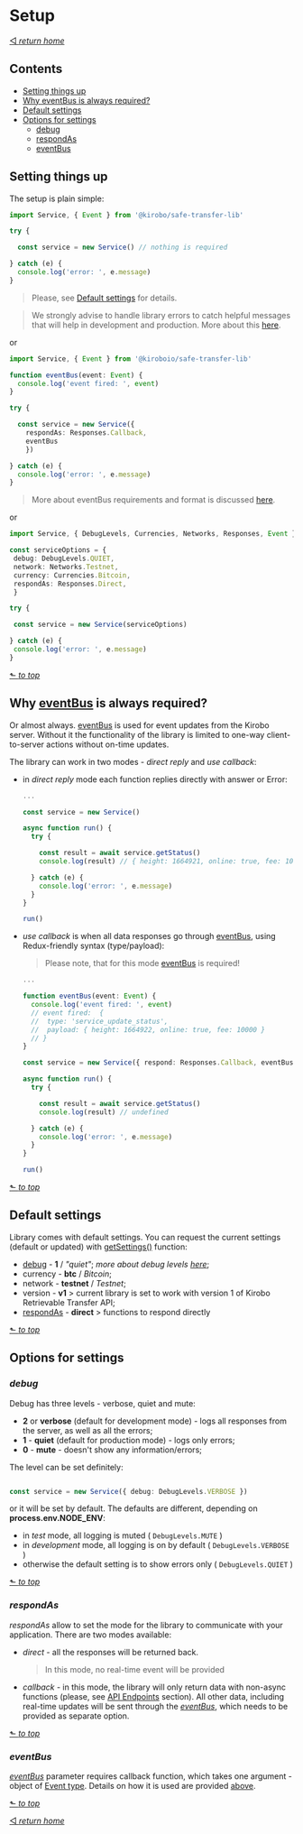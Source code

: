# Setup
[◅ _return home_](README.md#Kirobo-Retrievable-Transfer-Library-Documentation)

## Contents

- [Setting things up](#Settings-things-up)
- [Why eventBus is always required?](#Why-eventBus-is-always-required)
- [Default settings](#Default-settings)
- [Options for settings](#Options-for-settings)
  - [debug](#_debug_)
  - [respondAs](#_respondAs_)
  - [eventBus](#_eventBus_)

## Setting things up

The setup is plain simple:

```TypeScript
import Service, { Event } from '@kirobo/safe-transfer-lib'

try {

  const service = new Service() // nothing is required

} catch (e) {
  console.log('error: ', e.message)
}
 ```
 > Please, see [Default settings](#Default-settings) for details.

 > We strongly advise to handle library errors to catch helpful  messages that will help in development and production. More about this [here](errors.md#Errors-and-handling-them).

 or

```TypeScript
import Service, { Event } from '@kiroboio/safe-transfer-lib'

function eventBus(event: Event) {
  console.log('event fired: ', event)
}

try {

  const service = new Service({
    respondAs: Responses.Callback,
    eventBus
    })

} catch (e) {
  console.log('error: ', e.message)
}
 ```

> More about eventBus requirements and format is discussed [here](event_bus.md).

 or

 ```TypeScript
import Service, { DebugLevels, Currencies, Networks, Responses, Event } from '@kirobo/safe-transfer-lib'

const serviceOptions = {
  debug: DebugLevels.QUIET,
  network: Networks.Testnet,
  currency: Currencies.Bitcoin,
  respondAs: Responses.Direct,
  }

try {

  const service = new Service(serviceOptions)

} catch (e) {
  console.log('error: ', e.message)
}
 ```

[⬑ _to top_](#Setup)

## Why [eventBus](event_bus.md) is always required?

Or almost always. [eventBus](event_bus.md) is used for event updates from the Kirobo server. Without it the functionality of the library is limited to one-way client-to-server actions without on-time updates.

The library can work in two modes - _direct reply_ and _use callback_:
- in _direct reply_ mode each function replies directly with answer or Error:

   ```TypeScript
   ...

   const service = new Service()

   async function run() {
     try {

       const result = await service.getStatus()
       console.log(result) // { height: 1664921, online: true, fee: 10000 }

     } catch (e) {
       console.log('error: ', e.message)
     }
   }

   run()
   ```

- _use callback_ is when all data responses go through [eventBus](event_bus.md), using Redux-friendly syntax (type/payload):

  > Please note, that for this mode [eventBus](event_bus.md) is required!

   ```TypeScript
   ...

   function eventBus(event: Event) {
     console.log('event fired: ', event)
     // event fired:  {
     //  type: 'service_update_status',
     //  payload: { height: 1664922, online: true, fee: 10000 }
     // }
   }

   const service = new Service({ respond: Responses.Callback, eventBus })

   async function run() {
     try {

       const result = await service.getStatus()
       console.log(result) // undefined

     } catch (e) {
       console.log('error: ', e.message)
     }
   }

   run()
   ```

[⬑ _to top_](#Setup)

## Default settings

Library comes with default settings. You can request the current settings (default or updated) with [getSettings()](#getSettings) function:

 - [debug](#debug) - __1__ / _"quiet"_; _more about debug levels [here](#_Debug_)_;
 - currency - __btc__ / _Bitcoin_;
 - network - __testnet__ / _Testnet_;
 - version - __v1__ > current library is set to work with version 1 of Kirobo Retrievable Transfer API;
 - [respondAs](#respondAs) - __direct__ > functions to respond directly

[⬑ _to top_](#Setup)

## Options for settings

  ### _debug_

  Debug has three levels - verbose, quiet and mute:

  - __2__ or __verbose__ (default for development mode) - logs all responses from the server, as well as all the errors;
  - __1__ - __quiet__ (default for production mode) - logs only errors;
  - __0__ - __mute__ - doesn't show any information/errors;

  The level can be set definitely:

  ```TypeScript

  const service = new Service({ debug: DebugLevels.VERBOSE })

  ```

  or it will be set by default. The defaults are different, depending on __process.env.NODE_ENV__:

  - in _test_ mode, all logging is muted ( ```DebugLevels.MUTE``` )
  - in _development_ mode, all logging is on by default  ( ```DebugLevels.VERBOSE``` )
  - otherwise the default setting is to show errors only ( ```DebugLevels.QUIET``` )

  [⬑ _to top_](#Setup)

  ### _respondAs_

  _respondAs_ allow to set the mode for the library to communicate with your application. There are two modes available:

  - _direct_ - all the responses will be returned back.

    > In this mode, no real-time event will be provided

  - _callback_ - in this mode, the library will only return data with non-async functions (please, see [API Endpoints](endpoints.md#API-Endpoints) section). All other data, including real-time updates will be sent through the [_eventBus_](#_eventBus_), which needs to be provided as separate option.

  [⬑ _to top_](#Setup)

  ### _eventBus_

  [_eventBus_](#Why-eventBus-is-always-required) parameter requires callback function, which takes one argument - object of [Event type](). Details on how it is used are provided [above](#Why-eventBus-is-always-required).

  [⬑ _to top_](#Setup)

[◅ _return home_](README.md#Kirobo-Retrievable-Transfer-Library-Documentation)